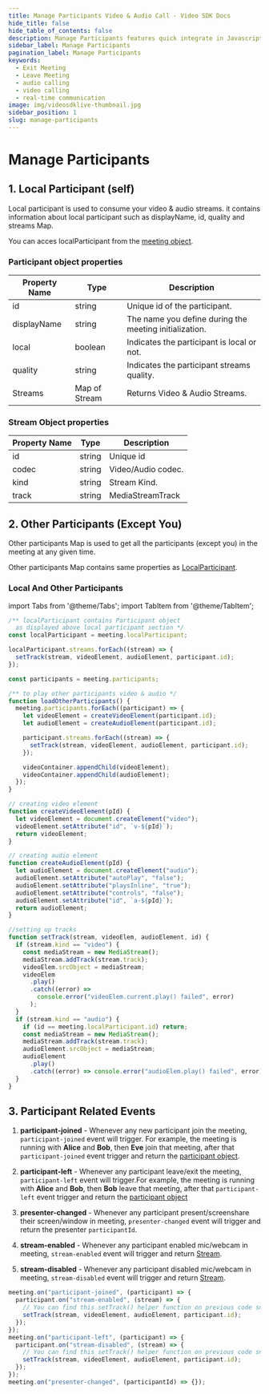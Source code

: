 ```yaml
---
title: Manage Participants Video & Audio Call - Video SDK Docs
hide_title: false
hide_table_of_contents: false
description: Manage Participants features quick integrate in Javascript, React JS, Android, IOS, React Native, Flutter with Video SDK to add live video & audio conferencing to your applications.
sidebar_label: Manage Participants
pagination_label: Manage Participants
keywords:
  - Exit Meeting
  - Leave Meeting
  - audio calling
  - video calling
  - real-time communication
image: img/videosdklive-thumbnail.jpg
sidebar_position: 1
slug: manage-participants
---
```


# Manage Participants

## 1. Local Participant (self)

Local participant is used to consume your video & audio streams.
it contains information about local participant such as displayName, id, quality and streams Map.

You can acces localParticipant from the [meeting object](/javascript/guide/video-and-audio-calling-api-sdk/features/start-join-meeting#2-initialization).

### Participant object properties

| Property Name | Type          | Description                                            |
| ------------- | ------------- | ------------------------------------------------------ |
| id            | string        | Unique id of the participant.                          |
| displayName   | string        | The name you define during the meeting initialization. |
| local         | boolean       | Indicates the participant is local or not.             |
| quality       | string        | Indicates the participant streams quality.             |
| Streams       | Map of Stream | Returns Video & Audio Streams.                         |

### Stream Object properties

| Property Name | Type   | Description        |
| ------------- | ------ | ------------------ |
| id            | string | Unique id          |
| codec         | string | Video/Audio codec. |
| kind          | string | Stream Kind.       |
| track         | string | MediaStreamTrack   |

## 2. Other Participants (Except You)

Other participants Map is used to get all the participants (except you) in the meeting at any given time.

Other participants Map contains same properties as [LocalParticipant](/javascript/guide/video-and-audio-calling-api-sdk/features/manage-participants#localparticipant-object-properties).

### Local And Other Participants

import Tabs from '@theme/Tabs';
import TabItem from '@theme/TabItem';

```js
/** localParticipant contains Participant object
  as displayed above local participant section */
const localParticipant = meeting.localParticipant;

localParticipant.streams.forEach((stream) => {
  setTrack(stream, videoElement, audioElement, participant.id);
});

const participants = meeting.participants;

/** to play other participants video & audio */
function loadOtherParticipants() {
  meeting.participants.forEach((participant) => {
    let videoElement = createVideoElement(participant.id);
    let audioElement = createAudioElement(participant.id);

    participant.streams.forEach((stream) => {
      setTrack(stream, videoElement, audioElement, participant.id);
    });

    videoContainer.appendChild(videoElement);
    videoContainer.appendChild(audioElement);
  });
}

// creating video element
function createVideoElement(pId) {
  let videoElement = document.createElement("video");
  videoElement.setAttribute("id", `v-${pId}`);
  return videoElement;
}

// creating audio element
function createAudioElement(pId) {
  let audioElement = document.createElement("audio");
  audioElement.setAttribute("autoPlay", "false");
  audioElement.setAttribute("playsInline", "true");
  audioElement.setAttribute("controls", "false");
  audioElement.setAttribute("id", `a-${pId}`);
  return audioElement;
}

//setting up tracks
function setTrack(stream, videoElem, audioElement, id) {
  if (stream.kind == "video") {
    const mediaStream = new MediaStream();
    mediaStream.addTrack(stream.track);
    videoElem.srcObject = mediaStream;
    videoElem
      .play()
      .catch((error) =>
        console.error("videoElem.current.play() failed", error)
      );
  }
  if (stream.kind == "audio") {
    if (id == meeting.localParticipant.id) return;
    const mediaStream = new MediaStream();
    mediaStream.addTrack(stream.track);
    audioElement.srcObject = mediaStream;
    audioElement
      .play()
      .catch((error) => console.error("audioElem.play() failed", error));
  }
}
```

## 3. Participant Related Events

1. **participant-joined** - Whenever any new participant join the meeting, `participant-joined` event will trigger. For example, the meeting is running with **Alice** and **Bob**, then **Eve** join that meeting, after that `participant-joined` event trigger and return the [participant object](/javascript/guide/video-and-audio-calling-api-sdk/features/manage-participants#participant-object-properties).

2. **participant-left** - Whenever any participant leave/exit the meeting, `participant-left` event will trigger.For example, the meeting is running with **Alice** and **Bob**, then **Bob** leave that meeting, after that `participant-left` event trigger and return the [participant object](/javascript/guide/video-and-audio-calling-api-sdk/features/manage-participants#participant-object-properties)

3. **presenter-changed** - Whenever any participant present/screenshare their screen/window in meeting, `presenter-changed` event will trigger and return the presenter `participantId`.

4. **stream-enabled** - Whenever any participant enabled mic/webcam in meeting, `stream-enabled` event will trigger and return [Stream](/javascript/guide/video-and-audio-calling-api-sdk/features/manage-participants#stream-object-properties).

5. **stream-disabled** - Whenever any participant disabled mic/webcam in meeting, `stream-disabled` event will trigger and return [Stream](/javascript/guide/video-and-audio-calling-api-sdk/features/manage-participants#stream-object-properties).

```js
meeting.on("participant-joined", (participant) => {
  participant.on("stream-enabled", (stream) => {
    // You can find this setTrack() helper function on previous code snippet
    setTrack(stream, videoElement, audioElement, participant.id);
  });
});
meeting.on("participant-left", (participant) => {
  participant.on("stream-disabled", (stream) => {
    // You can find this setTrack() helper function on previous code snippet
    setTrack(stream, videoElement, audioElement, participant.id);
  });
});
meeting.on("presenter-changed", (participantId) => {});
```
